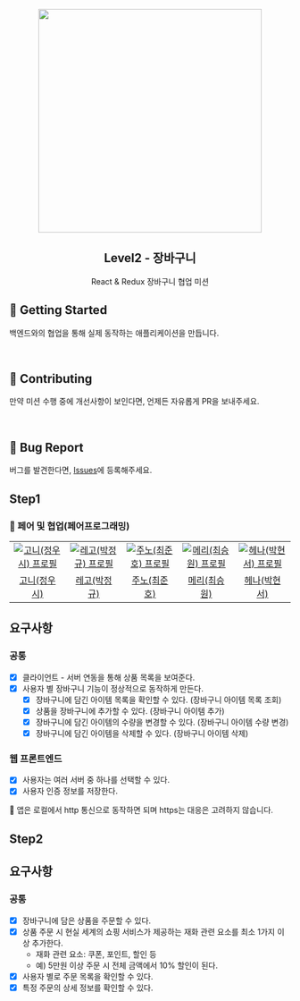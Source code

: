 <p align="middle" >
  <img src="https://techcourse-storage.s3.ap-northeast-2.amazonaws.com/3e6c6f30b11d4b098b5a3e81be19ce3a" width="400">
</p>
<h2 align="middle">Level2 - 장바구니</h2>
<p align="middle">React & Redux 장바구니 협업 미션</p>
</p>

## 🚀 Getting Started

백엔드와의 협업을 통해 실제 동작하는 애플리케이션을 만듭니다.

<br>

## 👏 Contributing

만약 미션 수행 중에 개선사항이 보인다면, 언제든 자유롭게 PR을 보내주세요.

<br>

## 🐞 Bug Report

버그를 발견한다면, [Issues](https://github.com/woowacourse/react-shopping-shop-prod/issues)에 등록해주세요.

## Step1

### 🙏 페어 및 협업(페어프로그래밍)

<table>
  <tr>
    <td align="center" width="150px">
      <a href="https://github.com/jeongwusi" target="_blank">
        <img src="https://avatars.githubusercontent.com/u/122500517?v=4" alt="고니(정우시) 프로필" />
      </a>
    </td>
    <td align="center" width="150px">
      <a href="https://github.com/regularPark" target="_blank">
        <img src="https://avatars.githubusercontent.com/u/90092440?v=4" alt="레고(박정규) 프로필" />
      </a>
    </td>
    <td align="center" width="150px">
      <a href="https://github.com/Choi-JJunho" target="_blank">
        <img src="https://avatars.githubusercontent.com/u/49794401?v=4" alt="주노(최준호) 프로필" />
      </a>
    </td>
    <td align="center" width="150px">
      <a href="https://github.com/swonny" target="_blank">
        <img src="https://avatars.githubusercontent.com/u/81925468?v=4" alt="메리(최승원) 프로필" />
      </a>
    </td>
    <td align="center" width="150px">
      <a href="https://github.com/hyena0608" target="_blank">
        <img src="https://avatars.githubusercontent.com/u/82203978?v=4" alt="헤나(박현서) 프로필" />
      </a>
    </td>
  </tr>
  <tr>
    <td align="center">
      <a href="https://github.com/jeongwusi" target="_blank">
        고니(정우시)
      </a>
    </td>
    <td align="center">
      <a href="https://github.com/regularPark" target="_blank">
        레고(박정규)
      </a>
    </td>
    <td align="center">
      <a href="https://github.com/Choi-JJunho" target="_blank">
        주노(최준호)
      </a>
    </td>
    <td align="center">
      <a href="https://github.com/swonny" target="_blank">
        메리(최승원)
      </a>
    </td>
    <td align="center">
      <a href="https://github.com/hyena0608" target="_blank">
        헤나(박현서)
      </a>
    </td>
  </tr>
</table>

## 요구사항

### 공통

- [x] 클라이언트 - 서버 연동을 통해 상품 목록을 보여준다.
- [x] 사용자 별 장바구니 기능이 정상적으로 동작하게 만든다.
  - [x] 장바구니에 담긴 아이템 목록을 확인할 수 있다. (장바구니 아이템 목록 조회)
  - [x] 상품을 장바구니에 추가할 수 있다. (장바구니 아이템 추가)
  - [x] 장바구니에 담긴 아이템의 수량을 변경할 수 있다. (장바구니 아이템 수량 변경)
  - [x] 장바구니에 담긴 아이템을 삭제할 수 있다. (장바구니 아이템 삭제)

### 웹 프론트엔드

- [x] 사용자는 여러 서버 중 하나를 선택할 수 있다.
- [x] 사용자 인증 정보를 저장한다.

🚨 앱은 로컬에서 http 통신으로 동작하면 되며 https는 대응은 고려하지 않습니다.

## Step2

## 요구사항

### 공통

- [x] 장바구니에 담은 상품을 주문할 수 있다.
- [x] 상품 주문 시 현실 세계의 쇼핑 서비스가 제공하는 재화 관련 요소를 최소 1가지 이상 추가한다.
  - 재화 관련 요소: 쿠폰, 포인트, 할인 등
  - 예) 5만원 이상 주문 시 전체 금액에서 10% 할인이 된다.
- [x] 사용자 별로 주문 목록을 확인할 수 있다.
- [x] 특정 주문의 상세 정보를 확인할 수 있다.
